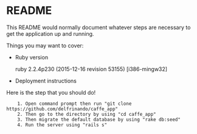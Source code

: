 # README

This README would normally document whatever steps are necessary to get the
application up and running.

Things you may want to cover:

* Ruby version

    ruby 2.2.4p230 (2015-12-16 revision 53155) [i386-mingw32]


* Deployment instructions

Here is the step that you should do!
```
    1. Open command prompt then run "git clone https://github.com/delfrinando/caffe_app"
    2. Then go to the directory by using "cd caffe_app"
    3. Then migrate the default database by using "rake db:seed"
    4. Run the server using "rails s"
```